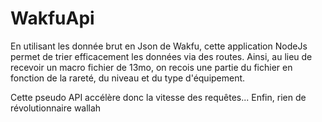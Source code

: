 # WakfuApi

En utilisant les donnée brut en Json de Wakfu, cette application NodeJs permet de trier efficacement les données via des routes.
Ainsi, au lieu de recevoir un macro fichier de 13mo, on recois une partie du fichier en fonction de la rareté, du niveau et du type d'équipement.

Cette pseudo API accélère donc la vitesse des requêtes... Enfin, rien de révolutionnaire wallah
